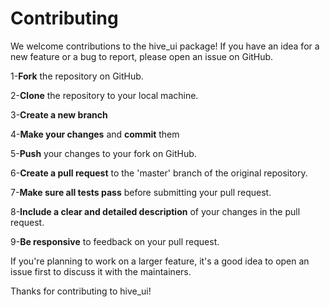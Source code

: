 # Contributing
We welcome contributions to the hive_ui package! If you have an idea for a new feature or a bug to report, please open an issue on GitHub.

1-**Fork** the repository on GitHub.

2-**Clone** the repository to your local machine.

3-**Create a new branch**

4-**Make your changes** and **commit** them

5-**Push** your changes to your fork on GitHub.

6-**Create a pull request** to the 'master' branch of the original repository.

7-**Make sure all tests pass** before submitting your pull request.

8-**Include a clear and detailed description** of your changes in the pull request.

9-**Be responsive** to feedback on your pull request.

If you're planning to work on a larger feature, it's a good idea to open an issue first to discuss it with the maintainers.


Thanks for contributing to hive_ui!






